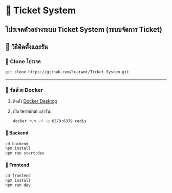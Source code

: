 # 🎤 Ticket System

โปรเจคตัวอย่างระบบ **Ticket System** (ระบบจัดการ Ticket)
---

## 🚀 วิธีติดตั้งและรัน

### 🔹 Clone โปรเจค

```bash
git clone https://github.com/fearwmt/Ticket-System.git
```

---

### 🔹 รันด้วย Docker

1. ติดตั้ง [Docker Desktop](https://www.docker.com/products/docker-desktop)
2. เปิด terminal แล้วรัน:

   ```bash
   docker run -d -p 6379:6379 redis
   ```

#### 📌 Backend

```bash
cd backend
npm install
npm run start:dev
```

#### 📌 Frontend

```bash
cd frontend
npm install
npm run dev
```




